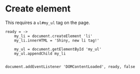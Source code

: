 # Create element

This requires a `ul#my_ul` tag on the page.

	ready = ->
		my_li = document.createElement 'li'
		my_li.innerHTML = 'Shiny, new li tag!'

		my_ul = document.getElementById 'my_ul'
		my_ul.appendChild my_li


	document.addEventListener 'DOMContentLoaded', ready, false

